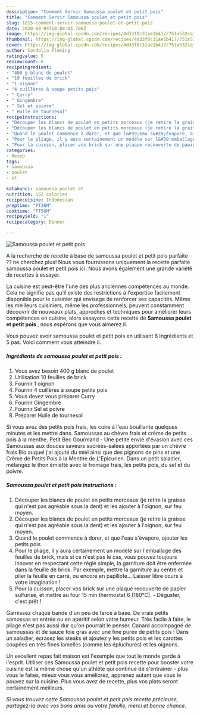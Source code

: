 ```yaml
---
description: "Comment Servir Samoussa poulet et petit pois"
title: "Comment Servir Samoussa poulet et petit pois"
slug: 1815-comment-servir-samoussa-poulet-et-petit-pois
date: 2020-08-04T18:08:03.706Z
image: https://img-global.cpcdn.com/recipes/4d33f0c31ae1b417/751x532cq70/samoussa-poulet-et-petit-pois-photo-principale-de-la-recette.jpg
thumbnail: https://img-global.cpcdn.com/recipes/4d33f0c31ae1b417/751x532cq70/samoussa-poulet-et-petit-pois-photo-principale-de-la-recette.jpg
cover: https://img-global.cpcdn.com/recipes/4d33f0c31ae1b417/751x532cq70/samoussa-poulet-et-petit-pois-photo-principale-de-la-recette.jpg
author: Cordelia Fleming
ratingvalue: 5
reviewcount: 6
recipeingredient:
- "400 g blanc de poulet"
- "10 feuilles de brick"
- "1 oignon"
- "4 cuillères à soupe petits pois"
- " Curry"
- " Gingembre"
- " Sel et poivre"
- " Huile de tournesol"
recipeinstructions:
- "Découper les blancs de poulet en petits morceaux (je retire la graisse qui n&#39;est pas agréable sous la dent) et les ajouter à l&#39;oignon, sur feu moyen."
- "Découper les blancs de poulet en petits morceaux (je retire la graisse qui n&#39;est pas agréable sous la dent) et les ajouter à l&#39;oignon, sur feu moyen."
- "Quand le poulet commence à dorer, et que l&#39;eau s&#39;évapore, ajouter les petits pois."
- "Pour le pliage, il y aura certainement un modèle sur l&#39;emballage des feuilles de brick, mais si ce n&#39;est pas le cas, vous pouvez toujours innover en respectant cette règle simple, la garniture doit être enfermée dans la feuille de brick. Par exemple, mettre la garniture au centre et plier la feuille en carré, ou encore en papillote... Laisser libre cours à votre imagination !"
- "Pour la cuisson, placer vos brick sur une plaque recouverte de papier sulfurisé, et mettre au four 15 min thermostat 6 (180°C). Déguster, c&#39;est prêt !"
categories:
- Resep
tags:
- samoussa
- poulet
- et

katakunci: samoussa poulet et 
nutrition: 152 calories
recipecuisine: Indonesian
preptime: "PT36M"
cooktime: "PT56M"
recipeyield: "1"
recipecategory: Dinner

---
```



![Samoussa poulet et petit pois](https://img-global.cpcdn.com/recipes/4d33f0c31ae1b417/751x532cq70/samoussa-poulet-et-petit-pois-photo-principale-de-la-recette.jpg)

A la recherche de recette à base de samoussa poulet et petit pois parfaite ?? ne cherchez plus! Nous vous fournissons uniquement la recette parfaite samoussa poulet et petit pois ici. Nous avons également une grande variété de recettes à essayer.

La cuisine est peut-être l'une des plus anciennes compétences au monde. Cela ne signifie pas qu'il existe des restrictions à l'expertise facilement disponible pour le cuisinier qui envisage de renforcer ses capacités. Même les meilleurs cuisiniers, même les professionnels, peuvent constamment découvrir de nouveaux plats, approches et techniques pour améliorer leurs compétences en cuisine, alors essayons cette recette de <strong> Samoussa poulet et petit pois </strong>, nous espérons que vous aimerez il.

<!--inarticleads1-->

Vous pouvez avoir samoussa poulet et petit pois en utilisant 8 Ingrédients et 5 pas. Voici comment vous atteindre il.

##### Ingrédients de samoussa poulet et petit pois :

1. Vous avez besoin 400 g blanc de poulet
1. Utilisation 10 feuilles de brick
1. Fournir 1 oignon
1. Fournir 4 cuillères à soupe petits pois
1. Vous devez vous préparer  Curry
1. Fournir  Gingembre
1. Fournir  Sel et poivre
1. Préparer  Huile de tournesol


Si vous avez des petits pois frais, les cuire à l&#39;eau bouillante quelques minutes et les mettre dans. Samoussas au chèvre frais et crème de petits pois à la menthe. Petit Bec Gourmand - Une petite envie d&#39;évasion avec ces Samoussas aux douces saveurs sucrées-salées apportées par un chèvre frais Bio auquel j&#39;ai ajouté du miel ainsi que des pignons de pins et une Crème de Petits Pois à la Menthe de L&#39;Epicurien. Dans un petit saladier, mélangez le thon émietté avec le fromage frais, les petits pois, du sel et du poivre. 

<!--inarticleads2-->

##### Samoussa poulet et petit pois instructions :

1. Découper les blancs de poulet en petits morceaux (je retire la graisse qui n&#39;est pas agréable sous la dent) et les ajouter à l&#39;oignon, sur feu moyen.
1. Découper les blancs de poulet en petits morceaux (je retire la graisse qui n&#39;est pas agréable sous la dent) et les ajouter à l&#39;oignon, sur feu moyen.
1. Quand le poulet commence à dorer, et que l&#39;eau s&#39;évapore, ajouter les petits pois.
1. Pour le pliage, il y aura certainement un modèle sur l&#39;emballage des feuilles de brick, mais si ce n&#39;est pas le cas, vous pouvez toujours innover en respectant cette règle simple, la garniture doit être enfermée dans la feuille de brick. Par exemple, mettre la garniture au centre et plier la feuille en carré, ou encore en papillote... Laisser libre cours à votre imagination !
1. Pour la cuisson, placer vos brick sur une plaque recouverte de papier sulfurisé, et mettre au four 15 min thermostat 6 (180°C). - Déguster, c&#39;est prêt !


Garnissez chaque bande d&#39;un peu de farce à base. De vrais petits samossas en entrée ou en apéritif selon votre humeur. Très facile à faire, le pliage n&#39;est pas aussi dur qu&#39;on pourrait le penser. Canard accompagné de samoussas et de sauce foie gras avec une fine purée de petits pois ! Dans un saladier, écrasez les steaks et ajoutez y les petits pois et les carottes coupées en très fines lamelles (comme les épluchures) et les oignons. 

<!--inarticleads1-->

<p>
Un excellent repas fait maison est l'exemple que tout le monde garde à l'esprit. Utiliser ces Samoussa poulet et petit pois recette pour booster votre cuisine est la même chose qu'un athlète qui continue de s'entraîner - plus vous le faites, mieux vous vous améliorez, apprenez autant que vous le pouvez sur la cuisine. Plus vous avez de recette, plus vos plats seront certainement meilleurs.
</p>

<p>
<i>Si vous trouvez cette Samoussa poulet et petit pois recette précieuse, partagez-la avec vos bons amis ou votre famille, merci et bonne chance.</i>
</p>
